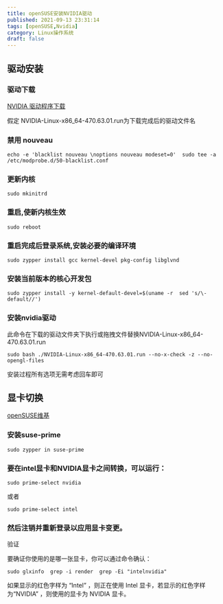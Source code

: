 ```yaml
---
title: openSUSE安装NVIDIA驱动
published: 2021-09-13 23:31:14
tags: [openSUSE,Nvidia]
category: Linux操作系统
draft: false
---
```


## 驱动安装

### 驱动下载

[NVIDIA 驱动程序下载](https://www.nvidia.cn/Download/index.aspx?lang=cn)

假定 NVIDIA-Linux-x86\_64-470.63.01.run为下载完成后的驱动文件名

### 禁用 nouveau

```
echo -e 'blacklist nouveau \noptions nouveau modeset=0'  sudo tee -a /etc/modprobe.d/50-blacklist.conf
```

### 更新内核

```
sudo mkinitrd
```

### 重启,使新内核生效

```
sudo reboot
```

### 重启完成后登录系统,安装必要的编译环境

```
sudo zypper install gcc kernel-devel pkg-config libglvnd
```

### 安装当前版本的核心开发包

```
sudo zypper install -y kernel-default-devel=$(uname -r  sed 's/\-default//')
```

### 安装nvidia驱动

此命令在下载的驱动文件夹下执行或拖拽文件替换NVIDIA-Linux-x86\_64-470.63.01.run

```
sudo bash ./NVIDIA-Linux-x86_64-470.63.01.run --no-x-check -z --no-opengl-files
```

安装过程所有选项无需考虑回车即可

## 显卡切换

[openSUSE维基](https://zh.opensuse.org/SDB:NVIDIA_SUSE_Prime)

### 安装suse-prime

```
sudo zypper in suse-prime
```

### 要在intel显卡和NVIDIA显卡之间转换，可以运行：

```
sudo prime-select nvidia
```

或者

```
sudo prime-select intel
```

### 然后注销并重新登录以应用显卡变更。

验证

要确证你使用的是哪一张显卡，你可以通过命令确认：

```
sudo glxinfo  grep -i render  grep -Ei "intelnvidia"
```

如果显示的红色字样为 “Intel” ，则正在使用 Intel 显卡，若显示的红色字样为“NVIDIA” ，则使用的显卡为 NVIDIA 显卡。